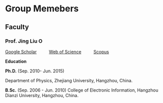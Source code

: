 # **Group Memebers**

## **Faculty**

### **Prof. Jing Liu**    <a href="https://orcid.org/0000-0001-9944-4493"><img alt="ORCID logo" src="https://info.orcid.org/wp-content/uploads/2019/11/orcid_16x16.png" width="16" height="16" /></a>

[Google Scholar](https://scholar.google.com/citations?hl=en&user=HHyXi-8AAAAJ) &emsp; &emsp; 
[Web of Science](https://webofscience.clarivate.cn/wos/author/record/H-2632-2012) &emsp; &emsp; 
[Scopus](https://www.scopus.com/authid/detail.uri?authorId=55888785500)

**Education**

**Ph.D.** (Sep. 2010- Jun. 2015)

Department of Physics, Zhejiang University, Hangzhou, China. 

**B.Sc.** (Sep. 2006 - Jun. 2010)
College of Electronic Information, Hangzhou Dianzi University, Hangzhou, China.

